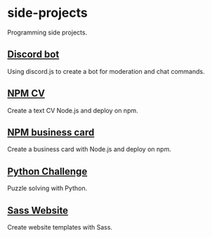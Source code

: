 # side-projects

Programming side projects.

## [Discord bot](https://github.com/shpatrickguo/side-projects/tree/main/discord-bot)

Using discord.js to create a bot for moderation and chat commands.

## [NPM CV](https://github.com/shpatrickguo/side-projects/tree/main/NPM%20CV)

Create a text CV  Node.js and deploy on npm.

## [NPM business card](https://github.com/shpatrickguo/side-projects/tree/main/NPM%20business%20card)

Create a business card with Node.js and deploy on npm.

## [Python Challenge](https://github.com/shpatrickguo/side-projects/tree/main/Python%20Challenge)

Puzzle solving with Python.

## [Sass Website](https://github.com/shpatrickguo/side-projects/tree/main/Sass%20Website)

Create website templates with Sass.
